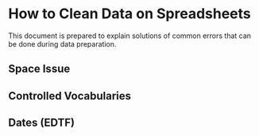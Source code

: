 # How to Clean Data on Spreadsheets

This document is prepared to explain solutions of common errors that can be done during data preparation.

## Space Issue

## Controlled Vocabularies

## Dates (EDTF)